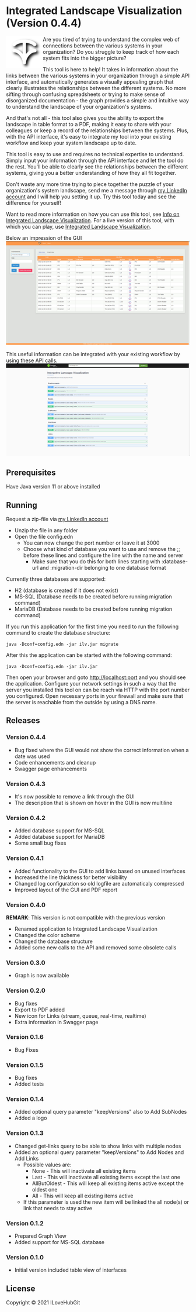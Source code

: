 # Integrated Landscape Visualization (Version 0.4.4)

<img src="resources/public/img/ilv-logo.svg" width="20%" align="left"/>

Are you tired of trying to understand the complex web of connections between the various systems in your organization? Do you struggle to keep track of how each system fits into the bigger picture?

This tool is here to help! It takes in information about the links between the various systems in your organization through a simple API interface, and automatically generates a visually appealing graph that clearly illustrates the relationships between the different systems. No more sifting through confusing spreadsheets or trying to make sense of disorganized documentation - the graph provides a simple and intuitive way to understand the landscape of your organization's systems.

And that's not all - this tool also gives you the ability to export the landscape in table format to a PDF, making it easy to share with your colleagues or keep a record of the relationships between the systems. Plus, with the API interface, it's easy to integrate my tool into your existing workflow and keep your system landscape up to date.

This tool is easy to use and requires no technical expertise to understand. Simply input your information through the API interface and let the tool do the rest. You'll be able to clearly see the relationships between the different systems, giving you a better understanding of how they all fit together.

Don't waste any more time trying to piece together the puzzle of your organization's system landscape, send me a message through [my LinkedIn account][1] and I will help you setting it up. Try this tool today and see the difference for yourself!

Want to read more information on how you can use this tool, see [Info on Integrated Landscape Visualization][2]. For a live version of this tool, with which you can play, use [Integrated Landscape Visualization][3].

Below an impression of the GUI
![GUI][screen-graph]

This useful information can be integrated with your existing workflow by using these API calls.
![Swagger page][screen-swagger]

## Prerequisites

Have Java version 11 or above installed

## Running

Request a zip-file via [my LinkedIn account][1]

- Unzip the file in any folder
- Open the file config.edn
  - You can now change the port number or leave it at 3000
  - Choose what kind of database you want to use and remove the ;; before these lines and configure the line with the name and server
    - Make sure that you do this for both lines starting with :database-url and :migration-dir belonging to one database format

Currently three databases are supported:

- H2 (database is created if it does not exist)
- MS-SQL (Database needs to be created before running migration command)
- MariaDB (Database needs to be created before running migration command)

If you run this application for the first time you need to run the following command to create the database structure:

    java -Dconf=config.edn -jar ilv.jar migrate

After this the application can be started with the following command:

    java -Dconf=config.edn -jar ilv.jar

Then open your browser and goto <http://localhost:port> and you should see the application. Configure your network settings in such a way that the server you installed this tool on can be reach via HTTP with the port number you configured. Open necessary ports in your firewall and make sure that the server is reachable from the outside by using a DNS name.

## Releases

### Version 0.4.4

- Bug fixed where the GUI would not show the correct information when a date was used
- Code enhancements and cleanup
- Swagger page enhancements

### Version 0.4.3

- It's now possible to remove a link through the GUI
- The description that is shown on hover in the GUI is now multiline

### Version 0.4.2

- Added database support for MS-SQL
- Added database support for MariaDB
- Some small bug fixes

### Version 0.4.1

- Added functionality to the GUI to add links based on unused interfaces
- Increased the line thickness for better visibility
- Changed log configuration so old logfile are automaticaly compressed
- Improved layout of the GUI and PDF report

### Version 0.4.0

**REMARK**: This version is not compatible with the previous version

- Renamed application to Integrated Landscape Visualization
- Changed the color scheme
- Changed the database structure
- Added some new calls to the API and removed some obsolete calls

### Version 0.3.0

- Graph is now available

### Version 0.2.0

- Bug fixes
- Export to PDF added
- New icon for Links (stream, queue, real-time, realtime)
- Extra information in Swagger page

### Version 0.1.6

- Bug Fixes

### Version 0.1.5

- Bug fixes
- Added tests

### Version 0.1.4

- Added optional query parameter "keepVersions" also to Add SubNodes
- Added a logo

### Version 0.1.3

- Changed get-links query to be able to show links with multiple nodes
- Added an optional query parameter "keepVersions" to Add Nodes and Add Links
  - Possible values are:
    - None - This will inactivate all existing items
    - Last - This will inactivate all existing items except the last one
    - AllButOldest - This will keep all existing items active except the oldest one
    - All - This will keep all existing items active
  - If this parameter is used the new item will be linked the all node(s) or link that needs to stay active

### Version 0.1.2

- Prepared Graph View
- Added support for MS-SQL database

### Version 0.1.0

- Initial version included table view of interfaces

## License

Copyright © 2021 ILoveHubGit

[1]: https://www.linkedin.com/in/jverschuuren/ "LinkedIn"
[2]: http://jeroenverschuuren.nl/about-ilv.html "My homepage"
[3]: http://ilv.jeroenverschuuren.nl/ "ILV"

[screen-graph]: resources/public/img/ILV_animated.gif "GUI Impression"
[screen-swagger]: resources/public/img/ilv-swagger-0.4.0.png "Swagger view"
